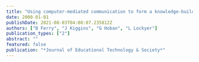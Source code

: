 ```yaml
---
title: "Using computer-mediated communication to form a knowledge-building community with beginning teachers"
date: 2000-01-01
publishDate: 2021-08-03T04:08:07.235812Z
authors: ["B Ferry", "J Kiggins", "G Hoban", "L Lockyer"]
publication_types: ["2"]
abstract: ""
featured: false
publication: "*Journal of Educational Technology & Society*"
---
```


